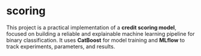 # scoring
This project is a practical implementation of a **credit scoring model**, focused on building a reliable and explainable machine learning pipeline for binary classification. It uses **CatBoost** for model training and **MLflow** to track experiments, parameters, and results.
